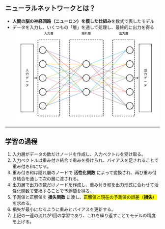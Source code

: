 ## ニューラルネットワークとは？
- **人間の脳の神経回路（ニューロン）を模した仕組み**を数式で表したモデル    
- データを入力し、いくつもの「層」を通して処理し、最終的に出力を得る
![nn_terms_jp](nn_terms_jp.png)
--- 
## 学習の過程
1. 入力層がデータの数だけノードを作成し、入力ベクトルを受け取る。
2. 入力ベクトルは重み付き結合で重みを掛けられ、バイアスを足されることで重み付き和になる。
3. 重み付き和は隠れ層のノードで **活性化関数** によって変換され、再び重み付き結合を通して次の層に渡される。
4. 出力層で出力の数だけノードを作成し、重み付き和を出力形式に合わせて活性化関数で変換することで予測値を得る。
5. 予測値と正解値を **損失関数** に渡し、<mark>正解値と現在の予測値の誤差（**損失**）</mark>を求める。
6. 損失が最小になるように重みとバイアスを更新する。
7. 上記の一連の流れが1回の学習であり、これを繰り返すことでモデルの精度を上げる。
